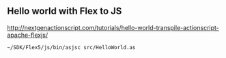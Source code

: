 ## Hello world with Flex to JS

http://nextgenactionscript.com/tutorials/hello-world-transpile-actionscript-apache-flexjs/

```
~/SDK/Flex5/js/bin/asjsc src/HelloWorld.as
```
